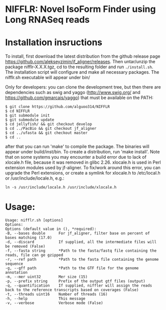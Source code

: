 # NIFFLR: Novel IsoForm Finder using Long RNASeq reads

# Installation insructions

To install, first download the latest distribution from the github release page https://github.com/alekseyzimin/jf_aligner/releases. Then untar/unzip the package nifflr-X.X.X.tgz, cd to the resulting folder and run `./install.sh`.  The installation script will configure and make all necessary packages.  The nifflr.sh executable will appear under bin/

Only for developers:  you can clone the development tree, but then there are dependencies such as swig and yaggo (http://www.swig.org/ and https://github.com/gmarcais/yaggo) that must be available on the PATH:

```
$ git clone https://github.com/alguoo314/NIFFLR
$ cd NIFFLR
$ git submodule init
$ git submodule update
$ cd jellyfish/ && git checkout develop
$ cd ../PacBio && git checkout jf_aligner
$ cd ../ufasta && git checkout master
$ cd ..
```
after that you can run 'make' to compile the package.  The binaries will appear under build/inst/bin.  To create a distribution, run 'make install'.
Note that on some systems you may encounter a build error due to lack of xlocale.h file, because it was removed in glibc 2.26.  xlocale.h is used in Perl extension modules used by jf-aligner.  To fix/work around this error, you can upgrade the Perl extensions, or create a symlink for xlocale.h to /etc/local.h or /usr/include/locale.h, e.g.:
```
ln -s /usr/include/locale.h /usr/include/xlocale.h
```

# Usage:
```
Usage: nifflr.sh [options]
Options:
Options (default value in (), *required):
-B, --bases double      For jf_aligner, filter base on percent of bases matching (17.0)
-d, --discard           If supplied, all the intermediate files will be removed (False)
-f, --fasta string      *Path to the fasta/fastq file containing the reads, file can ge gzipped
-r, --ref path          *Path to the fasta file containing the genome sequence
-g, --gff path          *Path to the GTF file for the genome annotation
-m, --mer uint32        Mer size (15)
-p, --prefix string     Prefix of the output gtf files (output)
-q, --quantification    If supplied, niffler will assign the reads back to the reference transcripts based on coverages (False)
-t, --threads uint16    Number of threads (16)
-h, --help              This message
-v, --verbose           Verbose mode (False)
```
